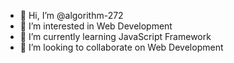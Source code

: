 - 👋 Hi, I’m @algorithm-272
- 👀 I’m interested in Web Development
- 🌱 I’m currently learning JavaScript Framework
- 💞️ I’m looking to collaborate on Web Development
